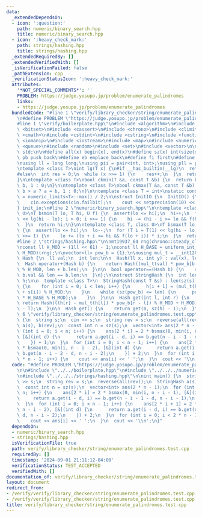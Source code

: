 ```yaml
---
data:
  _extendedDependsOn:
  - icon: ':question:'
    path: numeric/binary_search.hpp
    title: numeric/binary_search.hpp
  - icon: ':heavy_check_mark:'
    path: strings/hashing.hpp
    title: strings/hashing.hpp
  _extendedRequiredBy: []
  _extendedVerifiedWith: []
  _isVerificationFailed: false
  _pathExtension: cpp
  _verificationStatusIcon: ':heavy_check_mark:'
  attributes:
    '*NOT_SPECIAL_COMMENTS*': ''
    PROBLEM: https://judge.yosupo.jp/problem/enumerate_palindromes
    links:
    - https://judge.yosupo.jp/problem/enumerate_palindromes
  bundledCode: "#line 1 \"verify/library_checker/string/enumerate_palindromes.test.cpp\"\
    \n#define PROBLEM \"https://judge.yosupo.jp/problem/enumerate_palindromes\"\n\n\
    #line 1 \"verify/boilerplate.hpp\"\n#include <algorithm>\n#include <array>\n#include\
    \ <bitset>\n#include <cassert>\n#include <chrono>\n#include <climits>\n#include\
    \ <cmath>\n#include <cstdint>\n#include <cstring>\n#include <functional>\n#include\
    \ <iomanip>\n#include <iostream>\n#include <map>\n#include <numeric>\n#include\
    \ <queue>\n#include <random>\n#include <set>\n#include <vector>\n\nusing namespace\
    \ std;\n\n#define all(x) begin(x), end(x)\n#define sz(x) int(size(x))\n#define\
    \ pb push_back\n#define eb emplace_back\n#define fi first\n#define se second\n\
    \nusing ll = long long;\nusing pii = pair<int, int>;\nusing pll = pair<ll, ll>;\n\
    \ntemplate <class T>\nint lg(T x) {\n#if __has_builtin(__lg)\n  return __lg(x);\n\
    #else\n  int res = 0;\n  while (x >>= 1) {\n    res++;\n  }\n  return res;\n#endif\n\
    }\n\ntemplate <class T>\nbool ckmin(T &a, const T &b) {\n  return b < a ? a =\
    \ b, 1 : 0;\n}\n\ntemplate <class T>\nbool ckmax(T &a, const T &b) {\n  return\
    \ b > a ? a = b, 1 : 0;\n}\n\ntemplate <class T = int>\nstatic constexpr T inf\
    \ = numeric_limits<T>::max() / 2;\n\nstruct InitIO {\n  InitIO() {\n    cin.tie(0)->sync_with_stdio(0);\n\
    \    cin.exceptions(cin.failbit);\n    cout << setprecision(10) << fixed;\n  }\n\
    } init_io;\n#line 2 \"numeric/binary_search.hpp\"\n\ntemplate <class T, class\
    \ U>\nT bsmin(T lo, T hi, U f) {\n  assert(lo <= hi);\n  hi++;\n  for (T i = T(1)\
    \ << lg(hi - lo); i > 0; i >>= 1) {\n    hi -= (hi - i >= lo && f(hi - i)) * i;\n\
    \  }\n  return hi;\n}\n\ntemplate <class T, class U>\nT bsmax(T lo, T hi, U f)\
    \ {\n  assert(lo <= hi);\n  lo--;\n  for (T i = T(1) << lg(hi - lo); i > 0; i\
    \ >>= 1) {\n    lo += (lo + i <= hi && f(lo + i)) * i;\n  }\n  return lo;\n}\n\
    #line 2 \"strings/hashing.hpp\"\n\nmt19937_64 rng(chrono::steady_clock::now().time_since_epoch().count());\n\
    \nconst ll H_MOD = (1ll << 61) - 1;\nconst ll H_BASE = uniform_int_distribution<ll>(0,\
    \ H_MOD)(rng);\n\nvector<ll> pow_b = {1};\n\nusing mul_t = __int128_t;\n\nstruct\
    \ Hash {\n  ll val;\n  int len;\n\n  Hash(ll x, int y) : val(x), len(y) {}\n\n\
    \  Hash operator+(Hash b) {\n    return Hash((mul_t(val) * pow_b[b.len] + b.val)\
    \ % H_MOD, len + b.len);\n  }\n\n  bool operator==(Hash b) {\n    return val ==\
    \ b.val && len == b.len;\n  }\n};\n\nstruct StringHash {\n  int len;\n  vector<ll>\
    \ h;\n\n  template <class T>\n  StringHash(const T &s) : len(sz(s)), h(len + 1)\
    \ {\n    for (int i = 0; i < len; i++) {\n      h[i + 1] = (mul_t(h[i]) * H_BASE\
    \ + s[i]) % H_MOD;\n    }\n    while (sz(pow_b) <= len) {\n      pow_b.push_back(mul_t(pow_b.back())\
    \ * H_BASE % H_MOD);\n    }\n  }\n\n  Hash get(int l, int r) {\n    r++;\n   \
    \ return Hash(((h[r] - mul_t(h[l]) * pow_b[r - l]) % H_MOD + H_MOD) % H_MOD, r\
    \ - l);\n  }\n\n  Hash get() {\n    return get(0, sz(h) - 1);\n  }\n};\n#line\
    \ 6 \"verify/library_checker/string/enumerate_palindromes.test.cpp\"\n\nint main()\
    \ {\n  string s;\n  cin >> s;\n  string rev = s;\n  reverse(all(rev));\n  StringHash\
    \ a(s), b(rev);\n  const int n = sz(s);\n  vector<int> ans(2 * n - 1);\n  for\
    \ (int i = 0; i < n; i++) {\n    ans[2 * i] = 2 * bsmax(0, min(i, n - i - 1),\
    \ [&](int d) {\n      return a.get(i - d, i) == b.get(n - i - 1 - d, n - i - 1);\n\
    \    }) + 1;\n  }\n  for (int i = 0; i < n - 1; i++) {\n    ans[2 * i + 1] = 2\
    \ * bsmax(0, min(i, n - i - 2), [&](int d) {\n      return a.get(i - d, i) ==\
    \ b.get(n - i - 2 - d, n - i - 2);\n    }) + 2;\n  }\n  for (int i = 0; i < 2\
    \ * n - 1; i++) {\n    cout << ans[i] << ' ';\n  }\n  cout << '\\n';\n}\n"
  code: "#define PROBLEM \"https://judge.yosupo.jp/problem/enumerate_palindromes\"\
    \n\n#include \"../../boilerplate.hpp\"\n#include \"../../../numeric/binary_search.hpp\"\
    \n#include \"../../../strings/hashing.hpp\"\n\nint main() {\n  string s;\n  cin\
    \ >> s;\n  string rev = s;\n  reverse(all(rev));\n  StringHash a(s), b(rev);\n\
    \  const int n = sz(s);\n  vector<int> ans(2 * n - 1);\n  for (int i = 0; i <\
    \ n; i++) {\n    ans[2 * i] = 2 * bsmax(0, min(i, n - i - 1), [&](int d) {\n \
    \     return a.get(i - d, i) == b.get(n - i - 1 - d, n - i - 1);\n    }) + 1;\n\
    \  }\n  for (int i = 0; i < n - 1; i++) {\n    ans[2 * i + 1] = 2 * bsmax(0, min(i,\
    \ n - i - 2), [&](int d) {\n      return a.get(i - d, i) == b.get(n - i - 2 -\
    \ d, n - i - 2);\n    }) + 2;\n  }\n  for (int i = 0; i < 2 * n - 1; i++) {\n\
    \    cout << ans[i] << ' ';\n  }\n  cout << '\\n';\n}"
  dependsOn:
  - numeric/binary_search.hpp
  - strings/hashing.hpp
  isVerificationFile: true
  path: verify/library_checker/string/enumerate_palindromes.test.cpp
  requiredBy: []
  timestamp: '2024-09-01 21:11:12-04:00'
  verificationStatus: TEST_ACCEPTED
  verifiedWith: []
documentation_of: verify/library_checker/string/enumerate_palindromes.test.cpp
layout: document
redirect_from:
- /verify/verify/library_checker/string/enumerate_palindromes.test.cpp
- /verify/verify/library_checker/string/enumerate_palindromes.test.cpp.html
title: verify/library_checker/string/enumerate_palindromes.test.cpp
---
```

